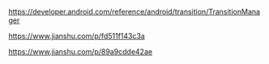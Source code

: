 https://developer.android.com/reference/android/transition/TransitionManager

https://www.jianshu.com/p/fd511f143c3a

https://www.jianshu.com/p/89a9cdde42ae